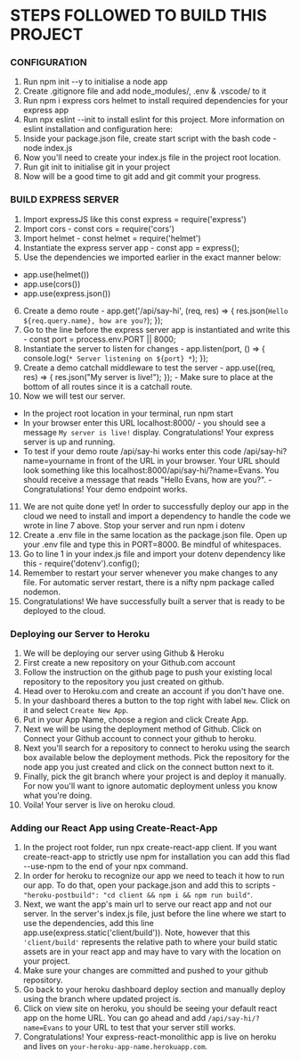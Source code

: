 # STEPS FOLLOWED TO BUILD THIS PROJECT

### CONFIGURATION

1. Run npm init --y to initialise a node app
2. Create .gitignore file and add node_modules/, .env & .vscode/ to it
3. Run npm i express cors helmet to install required dependencies for your express app
4. Run npx eslint --init to install eslint for this project. More information on eslint installation and configuration here:
5. Inside your package.json file, create start script with the bash code - node index.js
6. Now you'll need to create your index.js file in the project root location.
7. Run git init to initialise git in your project
8. Now will be a good time to git add and git commit your progress.

### BUILD EXPRESS SERVER
1. Import expressJS like this const express = require('express')
2. Import cors - const cors = require('cors')
3. Import helmet - const helmet = require('helmet')
4. Instantiate the express server app - const app = express();
5. Use the dependencies we imported earlier in the exact manner below:
  - app.use(helmet())
  - app.use(cors())
  - app.use(express.json())
6. Create a demo route - app.get('/api/say-hi', (req, res) => {
  res.json(`Hello ${req.query.name}, how are you?`);
});
7. Go to the line before the express server app is instantiated and write this - const port = process.env.PORT || 8000;
8. Instantiate the server to listen for changes - app.listen(port, () => {
  console.log(`* Server listening on ${port} *`);
});
9. Create a demo catchall middleware to test the server - app.use((req, res) => {
  res.json("My server is live!");
}); - Make sure to place at the bottom of all routes since it is a catchall route.
10. Now we will test our server.
  - In the project root location in your terminal, run npm start
  - In your browser enter this URL localhost:8000/ - you should see a message `My server is live!` display. Congratulations! Your express server is up and running.
  - To test if your demo route /api/say-hi works enter this code /api/say-hi?name=yourname in front of the URL in your browser. Your URL should look something like this localhost:8000/api/say-hi/?name=Evans. You should receive a message that reads "Hello Evans, how are you?". - Congratulations! Your demo endpoint works.
11. We are not quite done yet! In order to successfully deploy our app in the cloud we need to install and import a dependency to handle the code we wrote in line 7 above. Stop your server and run npm i dotenv
12. Create a .env file in the same location as the package.json file. Open up your .env file and type this in PORT=8000. Be mindful of whitespaces.
13. Go to line 1 in your index.js file and import your dotenv dependency like this - require('dotenv').config();
14. Remember to restart your server whenever you make changes to any file. For automatic server restart, there is a nifty npm package called nodemon.
15. Congratulations! We have successfully built a server that is ready to be deployed to the cloud.

### Deploying our Server to Heroku
1. We will be deploying our server using Github & Heroku
2. First create a new repository on your Github.com account
3. Follow the instruction on the github page to push your existing local repository to the repository you just created on github.
4. Head over to Heroku.com and create an account if you don't have one.
5. In your dashboard theres a button to the top right with label `New`. Click on it and select `Create New App`.
6. Put in your App Name, choose a region and click Create App.
7. Next we will be using the deployment method of Github. Click on Connect your Github account to connect your github to heroku.
8. Next you'll search for a repository to connect to heroku using the search box available below the deployment methods. Pick the repository for the node app you just created and click on the connect button next to it.
9. Finally, pick the git branch where your project is and deploy it manually. For now you'll want to ignore automatic deployment unless you know what you're doing.
10. Voila! Your server is live on heroku cloud.

### Adding our React App using Create-React-App
1. In the project root folder, run npx create-react-app client. If you want create-react-app to strictly use npm for installation you can add this flad --use-npm to the end of your npx command.
2. In order for heroku to recognize our app we need to teach it how to run our app. To do that, open your package.json and add this to scripts - `"heroku-postbuild": "cd client && npm i && npm run build"`.
3. Next, we want the app's main url to serve our react app and not our server. In the server's index.js file, just before the line where we start to use the dependencies, add this line app.use(express.static('client/build')). Note, however that this `'client/build'` represents the relative path to where your build static assets are in your react app and may have to vary with the location on your project.
3. Make sure your changes are committed and pushed to your github repository.
4. Go back to your heroku dashboard deploy section and manually deploy using the branch where updated project is.
5. Click on view site on heroku, you should be seeing your default react app on the home URL. You can go ahead and add `/api/say-hi/?name=Evans` to your URL to test that your server still works.
6. Congratulations! Your express-react-monolithic app is live on heroku and lives on `your-heroku-app-name.herokuapp.com`.
